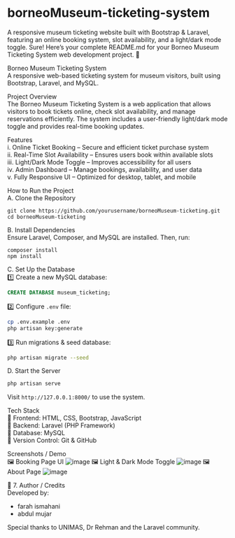 # borneoMuseum-ticketing-system
A responsive museum ticketing website built with Bootstrap &amp; Laravel, featuring an online booking system, slot availability, and a light/dark mode toggle.
Sure! Here’s your complete README.md for your Borneo Museum Ticketing System web development project. 🚀  

Borneo Museum Ticketing System  
A responsive web-based ticketing system for museum visitors, built using Bootstrap, Laravel, and MySQL.

Project Overview  
The Borneo Museum Ticketing System is a web application that allows visitors to book tickets online, check slot availability, and manage reservations efficiently. The system includes a user-friendly light/dark mode toggle and provides real-time booking updates.  

Features  
i.   Online Ticket Booking – Secure and efficient ticket purchase system  
ii.  Real-Time Slot Availability – Ensures users book within available slots  
iii. Light/Dark Mode Toggle – Improves accessibility for all users  
iv.  Admin Dashboard – Manage bookings, availability, and user data  
v.   Fully Responsive UI – Optimized for desktop, tablet, and mobile  

How to Run the Project  
A. Clone the Repository  
```
git clone https://github.com/yourusername/borneoMuseum-ticketing.git
cd borneoMuseum-ticketing
```
B. Install Dependencies  
Ensure Laravel, Composer, and MySQL are installed. Then, run:  
```
composer install
npm install
```
C. Set Up the Database  
1️⃣ Create a new MySQL database:  
```sql
CREATE DATABASE museum_ticketing;
```
2️⃣ Configure `.env` file:  
```sh
cp .env.example .env
php artisan key:generate
```
3️⃣ Run migrations & seed database:  
```sh
php artisan migrate --seed
```

D. Start the Server  
```sh
php artisan serve
```
Visit `http://127.0.0.1:8000/` to use the system.  

Tech Stack  
🔹 Frontend: HTML, CSS, Bootstrap, JavaScript  
🔹 Backend: Laravel (PHP Framework)  
🔹 Database: MySQL  
🔹 Version Control: Git & GitHub  


Screenshots / Demo  
🖼️ Booking Page UI ![image](https://github.com/user-attachments/assets/1f7e1d4b-41be-4808-9510-1794116035d5)
🖼️ Light & Dark Mode Toggle ![image](https://github.com/user-attachments/assets/1672476a-f4bc-4846-b8d6-b95c4cee3e94)
🖼️ About Page ![image](https://github.com/user-attachments/assets/d0a1df09-d19b-4f15-ac19-bc62e69662c0)


 👥 7. Author / Credits  
Developed by:  
- farah ismahani
- abdul mujar

Special thanks to UNIMAS, Dr Rehman and the Laravel community.  
